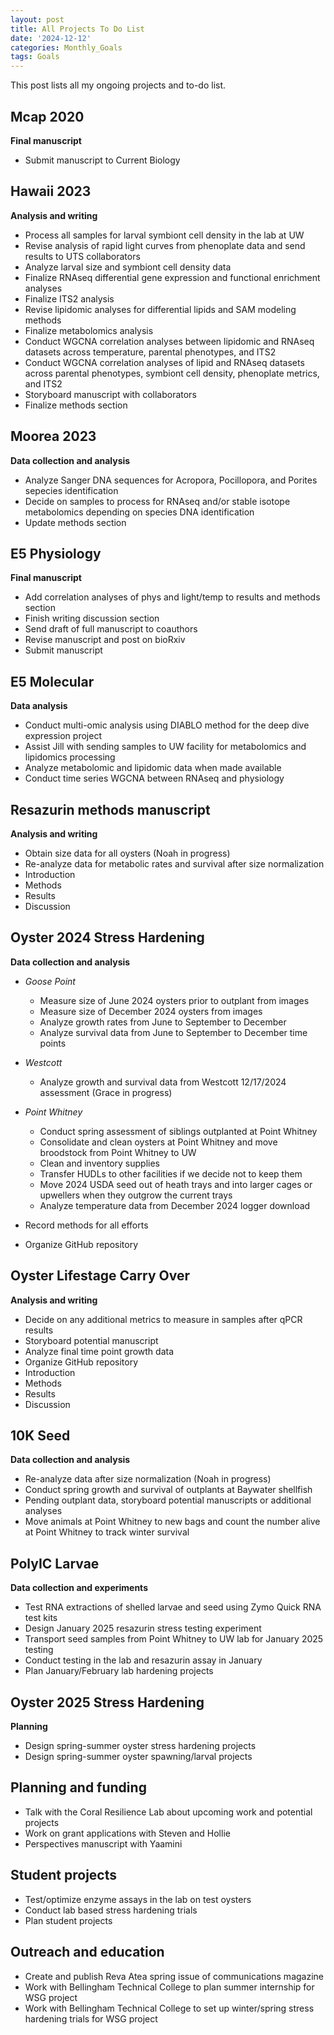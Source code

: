 ```yaml
---
layout: post
title: All Projects To Do List
date: '2024-12-12'
categories: Monthly_Goals
tags: Goals
---
```


This post lists all my ongoing projects and to-do list.  
  
## Mcap 2020   
**Final manuscript**   

- Submit manuscript to Current Biology 

## Hawaii 2023   
**Analysis and writing**   

- Process all samples for larval symbiont cell density in the lab at UW 
- Revise analysis of rapid light curves from phenoplate data and send results to UTS collaborators 
- Analyze larval size and symbiont cell density data 
- Finalize RNAseq differential gene expression and functional enrichment analyses 
- Finalize ITS2 analysis
- Revise lipidomic analyses for differential lipids and SAM modeling methods 
- Finalize metabolomics analysis 
- Conduct WGCNA correlation analyses between lipidomic and RNAseq datasets across temperature, parental phenotypes, and ITS2 
- Conduct WGCNA correlation analyses of lipid and RNAseq datasets across parental phenotypes, symbiont cell density, phenoplate metrics, and ITS2 
- Storyboard manuscript with collaborators 
- Finalize methods section 

## Moorea 2023   
**Data collection and analysis**   

- Analyze Sanger DNA sequences for Acropora, Pocillopora, and Porites sepecies identification 
- Decide on samples to process for RNAseq and/or stable isotope metabolomics depending on species DNA identification 
- Update methods section 

## E5 Physiology     
**Final manuscript**   

- Add correlation analyses of phys and light/temp to results and methods section 
- Finish writing discussion section 
- Send draft of full manuscript to coauthors 
- Revise manuscript and post on bioRxiv 
- Submit manuscript

## E5 Molecular   
**Data analysis** 

- Conduct multi-omic analysis using DIABLO method for the deep dive expression project 
- Assist Jill with sending samples to UW facility for metabolomics and lipidomics processing 
- Analyze metabolomic and lipidomic data when made available
- Conduct time series WGCNA between RNAseq and physiology

## Resazurin methods manuscript   
**Analysis and writing** 

- Obtain size data for all oysters (Noah in progress)
- Re-analyze data for metabolic rates and survival after size normalization 
- Introduction
- Methods
- Results
- Discussion

## Oyster 2024 Stress Hardening   
**Data collection and analysis** 

- *Goose Point*
	- Measure size of June 2024 oysters prior to outplant from images 
	- Measure size of December 2024 oysters from images
	- Analyze growth rates from June to September to December 
	- Analyze survival data from June to September to December time points 
  
- *Westcott*
	- Analyze growth and survival data from Westcott 12/17/2024 assessment (Grace in progress)
  
- *Point Whitney* 
	- Conduct spring assessment of siblings outplanted at Point Whitney 
	- Consolidate and clean oysters at Point Whitney and move broodstock from Point Whitney to UW 
	- Clean and inventory supplies 
	- Transfer HUDLs to other facilities if we decide not to keep them 
	- Move 2024 USDA seed out of heath trays and into larger cages or upwellers when they outgrow the current trays 
	- Analyze temperature data from December 2024 logger download

- Record methods for all efforts 
- Organize GitHub repository

## Oyster Lifestage Carry Over 
**Analysis and writing** 

- Decide on any additional metrics to measure in samples after qPCR results 
- Storyboard potential manuscript 
- Analyze final time point growth data 
- Organize GitHub repository 
- Introduction 
- Methods 
- Results 
- Discussion 

## 10K Seed    
**Data collection and analysis**   

- Re-analyze data after size normalization (Noah in progress) 
- Conduct spring growth and survival of outplants at Baywater shellfish 
- Pending outplant data, storyboard potential manuscripts or additional analyses 
- Move animals at Point Whitney to new bags and count the number alive at Point Whitney to track winter survival

## PolyIC Larvae   
**Data collection and experiments**   

- Test RNA extractions of shelled larvae and seed using Zymo Quick RNA test kits 
- Design January 2025 resazurin stress testing experiment 
- Transport seed samples from Point Whitney to UW lab for January 2025 testing 
- Conduct testing in the lab and resazurin assay in January 
- Plan January/February lab hardening projects

## Oyster 2025 Stress Hardening   
**Planning**   

- Design spring-summer oyster stress hardening projects  
- Design spring-summer oyster spawning/larval projects 

## Planning and funding    

- Talk with the Coral Resilience Lab about upcoming work and potential projects 
- Work on grant applications with Steven and Hollie 
- Perspectives manuscript with Yaamini

## Student projects   

- Test/optimize enzyme assays in the lab on test oysters 
- Conduct lab based stress hardening trials
- Plan student projects 

## Outreach and education   

- Create and publish Reva Atea spring issue of communications magazine 
- Work with Bellingham Technical College to plan summer internship for WSG project
- Work with Bellingham Technical College to set up winter/spring stress hardening trials for WSG project

